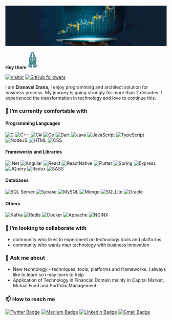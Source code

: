 
<!--
**eranavel/eranavel** is a ✨ _special_ ✨ repository because its `README.md` (this file) appears on your GitHub profile.

Here are some ideas to get you started:

- 🔭 I’m currently working on ...
- 🌱 I’m currently learning ...
- 👯 I’m looking to collaborate on ...
- 🤔 I’m looking for help with ...
- 💬 Ask me about ...
- 📫 How to reach me: ...
- 😄 Pronouns: ...
- ⚡ Fun fact: ...
-->

![Banner Image](./home_1.png) 

<B>Hey there</b> <img src="./vanakkam.png" width="30px">

[![Visitor](https://visitor-badge.laobi.icu/badge?page_id=eranavel.eranavel)](https://github.com/eranavel) [![GitHub followers](https://img.shields.io/github/followers/eranavel.svg?style=social&label=Follow)](https://github.com/eranavel?tab=followers)


I am <B>Eranavel Erana</B>, I enjoy programming and architect solution for business process. My journey is going strongly for more than 2 decades. I experienced the transformation in technology and love to continue this. 

<h3>🔭 I’m currently comfortable with</h3>

<h4>Programming Languages</h4>

![C](https://img.shields.io/badge/c-%2300599C.svg?style=for-the-badge&logo=c&logoColor=white) ![C++](https://img.shields.io/badge/c++-%2300599C.svg?style=for-the-badge&logo=c%2B%2B&logoColor=white) ![C#](https://img.shields.io/badge/c%23-%23239120.svg?style=for-the-badge&logo=c-sharp&logoColor=white) ![Go](https://img.shields.io/badge/go-%2300ADD8.svg?style=for-the-badge&logo=go&logoColor=white) ![Dart](https://img.shields.io/badge/dart-%230175C2.svg?style=for-the-badge&logo=dart&logoColor=white) ![Java](https://img.shields.io/badge/java-%23ED8B00.svg?style=for-the-badge&logo=java&logoColor=white) ![JavaScript](https://img.shields.io/badge/javascript-%23323330.svg?style=for-the-badge&logo=javascript&logoColor=%23F7DF1E) ![TypeScript](https://img.shields.io/badge/typescript-%23007ACC.svg?style=for-the-badge&logo=typescript&logoColor=white) ![NodeJS](https://img.shields.io/badge/node.js-%2343853D.svg?style=for-the-badge&logo=node-dot-js&logoColor=white) ![HTML](https://img.shields.io/badge/html5-%23E34F26.svg?style=for-the-badge&logo=html5&logoColor=white) ![CSS](https://img.shields.io/badge/css3-%231572B6.svg?style=for-the-badge&logo=css3&logoColor=white)

<h4>Frameworks and Libraries </h4>

![.Net](https://img.shields.io/badge/.NET-5C2D91?style=for-the-badge&logo=.net&logoColor=white) ![Angular](https://img.shields.io/badge/angular-%23DD0031.svg?style=for-the-badge&logo=angular&logoColor=white) ![React](https://img.shields.io/badge/react-%2320232a.svg?style=for-the-badge&logo=react&logoColor=%2361DAFB) ![ReactNative](https://img.shields.io/badge/react_native-%2320232a.svg?style=for-the-badge&logo=react&logoColor=%2361DAFB) ![Flutter](https://img.shields.io/badge/Flutter-%2302569B.svg?style=for-the-badge&logo=Flutter&logoColor=white) ![Spring](https://img.shields.io/badge/spring-%236DB33F.svg?style=for-the-badge&logo=spring&logoColor=white) ![Express](https://img.shields.io/badge/express.js-%23404d59.svg?style=for-the-badge&logo=express&logoColor=%2361DAFB) ![JQuery](https://img.shields.io/badge/jquery-%230769AD.svg?style=for-the-badge&logo=jquery&logoColor=white) ![Redux](https://img.shields.io/badge/redux-%23593d88.svg?style=for-the-badge&logo=redux&logoColor=white) ![SASS](https://img.shields.io/badge/SASS-hotpink.svg?style=for-the-badge&logo=SASS&logoColor=white)

<h4>Databases</h4>

![SQL Server](https://img.shields.io/badge/SQLServer-0078D4?style=for-the-badge&logo=microsoftsqlserver&logoColor=white) ![Sybase](https://img.shields.io/badge/Sybase-blue?style=for-the-badge&logo=sap&logoColor=white) ![MySQL](https://img.shields.io/badge/mysql-%2300f.svg?style=for-the-badge&logo=mysql&logoColor=white) ![Mongo](https://img.shields.io/badge/MongoDB-%234ea94b.svg?style=for-the-badge&logo=mongodb&logoColor=white) ![SQLLite](https://img.shields.io/badge/sqlite-%2307405e.svg?style=for-the-badge&logo=sqlite&logoColor=white) ![Oracle](https://img.shields.io/badge/oracle-%23F00000.svg?style=for-the-badge&logo=oracle&logoColor=white) 

<h4>Others</h4>

 ![Kafka](https://img.shields.io/badge/Kafka-black?style=for-the-badge&logo=apachekafka&logoColor=white) ![Redis](https://img.shields.io/badge/redis-%23DD0031.svg?style=for-the-badge&logo=redis&logoColor=white) ![Docker](https://img.shields.io/badge/docker-%230db7ed.svg?style=for-the-badge&logo=docker&logoColor=white) ![Appache](https://img.shields.io/badge/apache-%23D42029.svg?style=for-the-badge&logo=apache&logoColor=white) ![NGINX](https://img.shields.io/badge/nginx-%23009639.svg?style=for-the-badge&logo=nginx&logoColor=white) 


<h3>👯 I’m looking to collaborate with</h3>
    <ul>
    <li>community who likes to experiment on technology tools and platforms</li>
    <li>community who wants map technology with business innovation</li>
    </ul>
<h3>💬 Ask me about</h3>
    <ul>
    <li>New technology - techniques, tools, platforms and frameworks. I always like to learn so i may learn to help</li>
    <li>Application of Technology in Financial Domain mainly in Capital Market, Mutual Fund and Portfolio Management</li>
    </ul>
<h3>📫 How to reach me</h3>

[![Twitter Badge](https://img.shields.io/badge/-@eranavel-1ca0f1?style=flat-square&labelColor=1ca0f1&logo=twitter&logoColor=white&link=https://twitter.com/eranavel)](https://twitter.com/eranavel)  [![Medium Badge](https://img.shields.io/badge/-eranavel.ek-black?style=flat-square&logo=Medium&logoColor=white&link=https://medium.com/@eranavel.ek)](https://medium.com/@eranavel.ek)  [![Linkedin Badge](https://img.shields.io/badge/-eranavel-blue?style=flat-square&logo=Linkedin&logoColor=white&link=https://www.linkedin.com/in/eranavel-erana-9839872a/)](https://www.linkedin.com/in/eranavel-erana-9839872a/)   [![Gmail Badge](https://img.shields.io/badge/-eranavel.ek@gmail.com-c14438?style=flat-square&logo=Gmail&logoColor=white&link=mailto:eranavel.ek@gmail.com)](mailto:eranavel.ek@gmail.com)   
